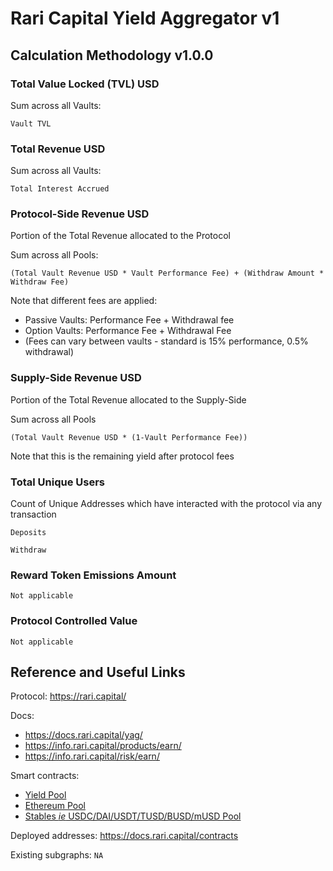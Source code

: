 # Rari Capital Yield Aggregator v1

## Calculation Methodology v1.0.0

### Total Value Locked (TVL) USD

Sum across all Vaults:

`Vault TVL`

### Total Revenue USD

Sum across all Vaults:

`Total Interest Accrued`

### Protocol-Side Revenue USD

Portion of the Total Revenue allocated to the Protocol

Sum across all Pools:

`(Total Vault Revenue USD * Vault Performance Fee) + (Withdraw Amount * Withdraw Fee)`

Note that different fees are applied:

- Passive Vaults: Performance Fee + Withdrawal fee
- Option Vaults: Performance Fee + Withdrawal Fee
- (Fees can vary between vaults - standard is 15% performance, 0.5% withdrawal)

### Supply-Side Revenue USD

Portion of the Total Revenue allocated to the Supply-Side

Sum across all Pools

`(Total Vault Revenue USD * (1-Vault Performance Fee))`

Note that this is the remaining yield after protocol fees

### Total Unique Users

Count of Unique Addresses which have interacted with the protocol via any transaction

`Deposits`

`Withdraw`

### Reward Token Emissions Amount

`Not applicable`

### Protocol Controlled Value

`Not applicable`

## Reference and Useful Links

Protocol: https://rari.capital/

Docs:

- https://docs.rari.capital/yag/
- https://info.rari.capital/products/earn/
- https://info.rari.capital/risk/earn/

Smart contracts:

- [Yield Pool](https://github.com/Rari-Capital/rari-yield-pool-contracts)
- [Ethereum Pool](https://github.com/Rari-Capital/rari-ethereum-pool-contracts)
- [Stables _ie_ USDC/DAI/USDT/TUSD/BUSD/mUSD Pool](https://github.com/Rari-Capital/rari-stable-pool-contracts)

Deployed addresses: https://docs.rari.capital/contracts

Existing subgraphs: `NA`
